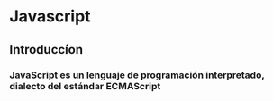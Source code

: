 #  Javascript
## Introduccíon
### JavaScript es un lenguaje de programación interpretado, dialecto del estándar ECMAScript